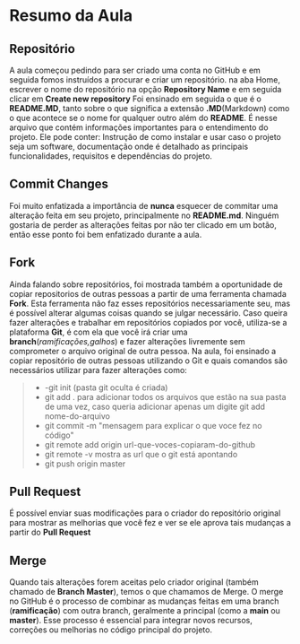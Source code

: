 # Resumo da Aula

  ## Repositório ##
A aula começou pedindo para ser criado uma conta no GitHub e em seguida fomos instruídos a procurar e criar um repositório.
  na aba Home, escrever o nome do repositório na opção **Repository Name** e em seguida clicar em **Create new repository**
Foi ensinado em seguida o que é o **README.MD**, tanto sobre o que significa a extensão **.MD**(Markdown) como o que acontece se o nome for qualquer outro além do **README**. É nesse arquivo que contém informações importantes para o entendimento do projeto. Ele pode conter: Instrução de como instalar e usar caso o projeto seja um software, documentação onde é detalhado as principais funcionalidades, requisitos e dependências do projeto.

  ## Commit Changes ##
Foi muito enfatizada a importância de **nunca** esquecer de commitar uma alteração feita em seu projeto, principalmente no **README.md**. Ninguém gostaria de perder as alterações feitas por não ter clicado em um botão, então esse ponto foi bem enfatizado durante a aula. 

  ## Fork ##
Ainda falando sobre repositórios, foi mostrada também a oportunidade de copiar repositorios de outras pessoas a partir de uma ferramenta chamada **Fork**. Esta ferramenta não faz esses repositórios necessariamente seu, mas é possível alterar algumas coisas quando se julgar necessário. 
Caso queira fazer alterações e trabalhar em repositórios copiados por você, utiliza-se a plataforma **Git**, é com ela que você irá criar uma **branch**(_ramificações,galhos_) e fazer alterações livremente sem comprometer o arquivo original de outra pessoa.
Na aula, foi ensinado a copiar repositório de outras pessoas utilizando o Git e quais comandos são necessários utilizar para fazer alterações como:

>- -git init (pasta git oculta é criada)
>- git add . para adicionar todos os arquivos
que estão na sua pasta de uma vez, caso
queria adicionar apenas um digite git add
nome-do-arquivo
>- git commit -m "mensagem para explicar o
que voce fez no código"
>- git remote add origin url-que-voces-copiaram-do-github
>- git remote -v mostra as url que o git está
apontando
>- git push origin master

  ## Pull Request ##
É possível enviar suas modificações para o criador do repositório original para mostrar as melhorias que você fez e ver se ele aprova tais mudanças a partir do **Pull Request**

  ## Merge ##
Quando tais alterações forem aceitas pelo criador original (também chamado de **Branch Master**), temos o que chamamos de Merge. O merge no GitHub é o processo de combinar as mudanças feitas em uma branch (__ramificação__) com outra branch, geralmente a principal (como a **main** ou **master**). Esse processo é essencial para integrar novos recursos, correções ou melhorias no código principal do projeto.

